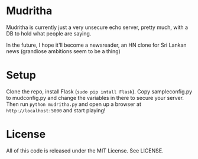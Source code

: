 # Mudritha

Mudritha is currently just a very unsecure echo server, 
pretty much, with a DB to hold what people are saying.

In the future, I hope it'll become a newsreader, an HN clone 
for Sri Lankan news (grandiose ambitions seem to be a thing)

# Setup

Clone the repo, install Flask (`sudo pip intall Flask`). Copy 
sampleconfig.py to mudconfig.py and change the variables in there 
to secure your server. Then run `python mudritha.py` and open up a 
browser at `http://localhost:5000` and start playing!

# License

All of this code is released under the MIT License. See LICENSE.
